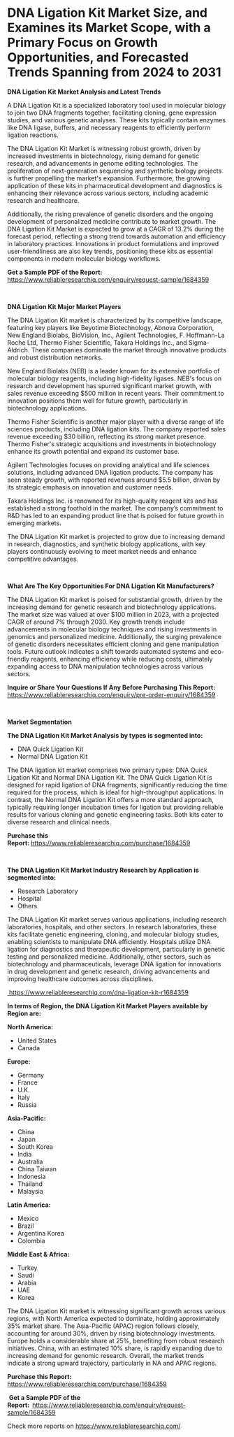 <p><h1>DNA Ligation Kit Market Size, and Examines its Market Scope, with a Primary Focus on Growth Opportunities, and Forecasted Trends Spanning from 2024 to 2031</h1></p><p><strong>DNA Ligation Kit Market Analysis and Latest Trends</strong></p>
<p><p>A DNA Ligation Kit is a specialized laboratory tool used in molecular biology to join two DNA fragments together, facilitating cloning, gene expression studies, and various genetic analyses. These kits typically contain enzymes like DNA ligase, buffers, and necessary reagents to efficiently perform ligation reactions.</p><p>The DNA Ligation Kit Market is witnessing robust growth, driven by increased investments in biotechnology, rising demand for genetic research, and advancements in genome editing technologies. The proliferation of next-generation sequencing and synthetic biology projects is further propelling the market's expansion. Furthermore, the growing application of these kits in pharmaceutical development and diagnostics is enhancing their relevance across various sectors, including academic research and healthcare.</p><p>Additionally, the rising prevalence of genetic disorders and the ongoing development of personalized medicine contribute to market growth. The DNA Ligation Kit Market is expected to grow at a CAGR of 13.2% during the forecast period, reflecting a strong trend towards automation and efficiency in laboratory practices. Innovations in product formulations and improved user-friendliness are also key trends, positioning these kits as essential components in modern molecular biology workflows.</p></p>
<p><strong>Get a Sample PDF of the Report:&nbsp;</strong> <a href="https://www.reliableresearchiq.com/enquiry/request-sample/1684359?utm_campaign=1129&utm_medium=2&utm_source=Github&utm_content=ia&utm_term=30122024&utm_id=dna-ligation-kit">https://www.reliableresearchiq.com/enquiry/request-sample/1684359</a></p>
<p>&nbsp;</p>
<p><strong>DNA Ligation Kit Major Market Players</strong></p>
<p><p>The DNA Ligation Kit market is characterized by its competitive landscape, featuring key players like Beyotime Biotechnology, Abnova Corporation, New England Biolabs, BioVision, Inc., Agilent Technologies, F. Hoffmann-La Roche Ltd, Thermo Fisher Scientific, Takara Holdings Inc., and Sigma-Aldrich. These companies dominate the market through innovative products and robust distribution networks.</p><p>New England Biolabs (NEB) is a leader known for its extensive portfolio of molecular biology reagents, including high-fidelity ligases. NEB's focus on research and development has spurred significant market growth, with sales revenue exceeding $500 million in recent years. Their commitment to innovation positions them well for future growth, particularly in biotechnology applications.</p><p>Thermo Fisher Scientific is another major player with a diverse range of life sciences products, including DNA ligation kits. The company reported sales revenue exceeding $30 billion, reflecting its strong market presence. Thermo Fisher's strategic acquisitions and investments in biotechnology enhance its growth potential and expand its customer base.</p><p>Agilent Technologies focuses on providing analytical and life sciences solutions, including advanced DNA ligation products. The company has seen steady growth, with reported revenues around $5.5 billion, driven by its strategic emphasis on innovation and customer needs.</p><p>Takara Holdings Inc. is renowned for its high-quality reagent kits and has established a strong foothold in the market. The company’s commitment to R&D has led to an expanding product line that is poised for future growth in emerging markets.</p><p>The DNA Ligation Kit market is projected to grow due to increasing demand in research, diagnostics, and synthetic biology applications, with key players continuously evolving to meet market needs and enhance competitive advantages.</p></p>
<p>&nbsp;</p>
<p><strong>What Are The Key Opportunities For DNA Ligation Kit Manufacturers?</strong></p>
<p><p>The DNA Ligation Kit market is poised for substantial growth, driven by the increasing demand for genetic research and biotechnology applications. The market size was valued at over $100 million in 2023, with a projected CAGR of around 7% through 2030. Key growth trends include advancements in molecular biology techniques and rising investments in genomics and personalized medicine. Additionally, the surging prevalence of genetic disorders necessitates efficient cloning and gene manipulation tools. Future outlook indicates a shift towards automated systems and eco-friendly reagents, enhancing efficiency while reducing costs, ultimately expanding access to DNA manipulation technologies across various sectors.</p></p>
<p><strong>Inquire or Share Your Questions If Any Before Purchasing This Report:</strong> <a href="https://www.reliableresearchiq.com/enquiry/pre-order-enquiry/1684359?utm_campaign=1129&utm_medium=2&utm_source=Github&utm_content=ia&utm_term=30122024&utm_id=dna-ligation-kit">https://www.reliableresearchiq.com/enquiry/pre-order-enquiry/1684359</a></p>
<p>&nbsp;</p>
<p><strong>Market Segmentation</strong></p>
<p><strong>The DNA Ligation Kit Market Analysis by types is segmented into:</strong></p>
<p><ul><li>DNA Quick Ligation Kit</li><li>Normal DNA Ligation Kit</li></ul></p>
<p><p>The DNA ligation kit market comprises two primary types: DNA Quick Ligation Kit and Normal DNA Ligation Kit. The DNA Quick Ligation Kit is designed for rapid ligation of DNA fragments, significantly reducing the time required for the process, which is ideal for high-throughput applications. In contrast, the Normal DNA Ligation Kit offers a more standard approach, typically requiring longer incubation times for ligation but providing reliable results for various cloning and genetic engineering tasks. Both kits cater to diverse research and clinical needs.</p></p>
<p><strong>Purchase this Report:&nbsp;</strong><a href="https://www.reliableresearchiq.com/purchase/1684359?utm_campaign=1129&utm_medium=2&utm_source=Github&utm_content=ia&utm_term=30122024&utm_id=dna-ligation-kit">https://www.reliableresearchiq.com/purchase/1684359</a></p>
<p>&nbsp;</p>
<p><strong>The DNA Ligation Kit Market Industry Research by Application is segmented into:</strong></p>
<p><ul><li>Research Laboratory</li><li>Hospital</li><li>Others</li></ul></p>
<p><p>The DNA Ligation Kit market serves various applications, including research laboratories, hospitals, and other sectors. In research laboratories, these kits facilitate genetic engineering, cloning, and molecular biology studies, enabling scientists to manipulate DNA efficiently. Hospitals utilize DNA ligation for diagnostics and therapeutic development, particularly in genetic testing and personalized medicine. Additionally, other sectors, such as biotechnology and pharmaceuticals, leverage DNA ligation for innovations in drug development and genetic research, driving advancements and improving healthcare outcomes across disciplines.</p></p>
<p><a href="https://www.reliableresearchiq.com/dna-ligation-kit-r1684359?utm_campaign=1129&utm_medium=2&utm_source=Github&utm_content=ia&utm_term=30122024&utm_id=dna-ligation-kit">&nbsp;https://www.reliableresearchiq.com/dna-ligation-kit-r1684359</a></p>
<p><strong>In terms of Region, the DNA Ligation Kit Market Players available by Region are:</strong></p>
<p>
    <p> <strong> North America: </strong>
        <ul>
            <li>United States</li>
            <li>Canada</li>
        </ul>
        </p> 
    <p> <strong> Europe: </strong>
        <ul>
            <li>Germany</li>
            <li>France</li>
            <li>U.K.</li>
            <li>Italy</li>
            <li>Russia</li>
        </ul>
        </p> 
    <p> <strong> Asia-Pacific: </strong>
        <ul>
            <li>China</li>
            <li>Japan</li>
            <li>South Korea</li>
            <li>India</li>
            <li>Australia</li>
            <li>China Taiwan</li>
            <li>Indonesia</li>
            <li>Thailand</li>
            <li>Malaysia</li>
        </ul>
        </p> 
    <p> <strong> Latin America: </strong>
        <ul>
            <li>Mexico</li>
            <li>Brazil</li>
            <li>Argentina Korea</li>
            <li>Colombia</li>
        </ul>
        </p> 
    <p> <strong> Middle East & Africa: </strong>
        <ul>
            <li>Turkey</li>
            <li>Saudi</li>
            <li>Arabia</li>
            <li>UAE</li>
            <li>Korea</li>
        </ul>
    </p>
    </p>
<p><p>The DNA Ligation Kit market is witnessing significant growth across various regions, with North America expected to dominate, holding approximately 35% market share. The Asia-Pacific (APAC) region follows closely, accounting for around 30%, driven by rising biotechnology investments. Europe holds a considerable share at 25%, benefiting from robust research initiatives. China, with an estimated 10% share, is rapidly expanding due to increasing demand for genomic research. Overall, the market trends indicate a strong upward trajectory, particularly in NA and APAC regions.</p></p>
<p><strong>Purchase this Report: </strong><a href="https://www.reliableresearchiq.com/purchase/1684359?utm_campaign=1129&utm_medium=2&utm_source=Github&utm_content=ia&utm_term=30122024&utm_id=dna-ligation-kit">https://www.reliableresearchiq.com/purchase/1684359</a></p>
<p>&nbsp;<strong>Get a Sample PDF of the Report:&nbsp;&nbsp;</strong><a href="https://www.reliableresearchiq.com/enquiry/request-sample/1684359?utm_campaign=1129&utm_medium=2&utm_source=Github&utm_content=ia&utm_term=30122024&utm_id=dna-ligation-kit">https://www.reliableresearchiq.com/enquiry/request-sample/1684359</a></p>
<p><strong></strong></p>
<p>Check more reports on <a href="https://www.reliableresearchiq.com/?utm_campaign=1129&utm_medium=2&utm_source=Github&utm_content=ia&utm_term=30122024&utm_id=dna-ligation-kit">https://www.reliableresearchiq.com/</a></p>